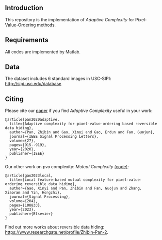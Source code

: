 ## Introduction
This repository is the implementation of *Adaptive Complexity* for Pixel-Value-Ordering methods. 

## Requirements
All codes are implemented by Matlab.

## Data
The dataset includes 6 standard images in USC-SIPI: http://sipi.usc.edu/database.


## Citing
Please cite our [paper](https://ieeexplore.ieee.org/abstract/document/9098041) if you find *Adaptive Complexity* useful in your work:
```
@article{pan2020adaptive,
  title={Adaptive complexity for pixel-value-ordering based reversible data hiding},
  author={Pan, Zhibin and Gao, Xinyi and Gao, Erdun and Fan, Guojun},
  journal={IEEE Signal Processing Letters},
  volume={27},
  pages={915--919},
  year={2020},
  publisher={IEEE}
}
```

Our other work on pvo complexity: *Mutual Complexity* [(code)](https://github.com/XJTURDH/Mutual-Complexity):
```
@article{gao2023local,
  title={Local feature-based mutual complexity for pixel-value-ordering reversible data hiding},
  author={Gao, Xinyi and Pan, Zhibin and Fan, Guojun and Zhang, Xiaoran and Yin, Hongzhi},
  journal={Signal Processing},
  volume={204},
  pages={108833},
  year={2023},
  publisher={Elsevier}
}
```

Find out more works about reversible data hiding: https://www.researchgate.net/profile/Zhibin-Pan-2.
